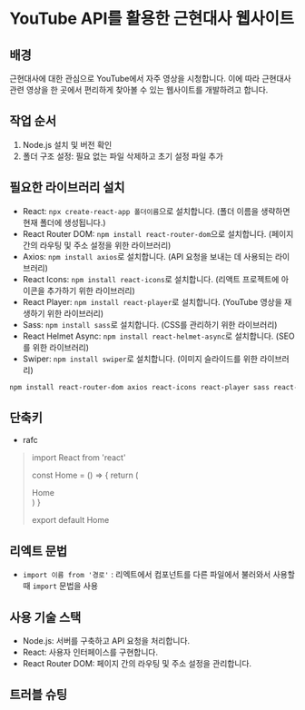 # YouTube API를 활용한 근현대사 웹사이트

## 배경
근현대사에 대한 관심으로 YouTube에서 자주 영상을 시청합니다. 이에 따라 근현대사 관련 영상을 한 곳에서 편리하게 찾아볼 수 있는 웹사이트를 개발하려고 합니다.

## 작업 순서
1. Node.js 설치 및 버전 확인
2. 폴더 구조 설정: 필요 없는 파일 삭제하고 초기 설정 파일 추가

## 필요한 라이브러리 설치
- React: `npx create-react-app 폴더이름`으로 설치합니다. (폴더 이름을 생략하면 현재 폴더에 생성됩니다.)
- React Router DOM: `npm install react-router-dom`으로 설치합니다. (페이지 간의 라우팅 및 주소 설정을 위한 라이브러리)
- Axios: `npm install axios`로 설치합니다. (API 요청을 보내는 데 사용되는 라이브러리)
- React Icons: `npm install react-icons`로 설치합니다. (리액트 프로젝트에 아이콘을 추가하기 위한 라이브러리)
- React Player: `npm install react-player`로 설치합니다. (YouTube 영상을 재생하기 위한 라이브러리)
- Sass: `npm install sass`로 설치합니다. (CSS를 관리하기 위한 라이브러리)
- React Helmet Async: `npm install react-helmet-async`로 설치합니다. (SEO를 위한 라이브러리)
- Swiper: `npm install swiper`로 설치합니다. (이미지 슬라이드를 위한 라이브러리)

````bash
npm install react-router-dom axios react-icons react-player sass react-helmet-async swiper
````

## 단축키
- rafc
>import React from 'react'
>
>const Home = () => {
>    return (
>        <div>Home</div>
>    )
>}
>
>export default Home

## 리엑트 문법
- `import 이름 from '경로'` : 리엑트에서 컴포넌트를 다른 파일에서 불러와서 사용할 때 `import` 문법을 사용

## 사용 기술 스택
- Node.js: 서버를 구축하고 API 요청을 처리합니다.
- React: 사용자 인터페이스를 구현합니다.
- React Router DOM: 페이지 간의 라우팅 및 주소 설정을 관리합니다.

## 트러블 슈팅

